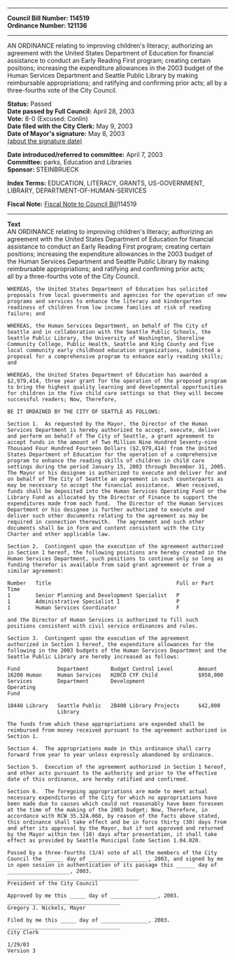 * * * * *  
  
**Council Bill Number: [](#h0)[](#h2)114519**   
**Ordinance Number: 121136**  
  
* * * * *  
  
AN ORDINANCE relating to improving children's literacy; authorizing an agreement with the United States Department of Education for financial assistance to conduct an Early Reading First program; creating certain positions; increasing the expenditure allowances in the 2003 budget of the Human Services Department and Seattle Public Library by making reimbursable appropriations; and ratifying and confirming prior acts; all by a three-fourths vote of the City Council.  
  
**Status:** Passed   
**Date passed by Full Council:** April 28, 2003   
**Vote:** 8-0 (Excused: Conlin)   
**Date filed with the City Clerk:** May 9, 2003   
**Date of Mayor's signature:** May 8, 2003   
[(about the signature date)](/~public/approvaldate.htm)   
  
  
**Date introduced/referred to committee:** April 7, 2003   
**Committee:** parks, Education and Libraries   
**Sponsor:** STEINBRUECK   
  
**Index Terms:** EDUCATION, LITERACY, GRANTS, US-GOVERNMENT, LIBRARY, DEPARTMENT-OF-HUMAN-SERVICES  
  
**Fiscal Note:** [Fiscal Note to Council Bill](http://clerk.seattle.gov/~public/fnote/114519.htm)[](#h1)[](#h3)114519  
  
* * * * *  
  
**Text**  
    AN ORDINANCE relating to improving children's literacy; authorizing an  
    agreement with the United States Department of Education for financial  
    assistance to conduct an Early Reading First program; creating certain  
    positions; increasing the expenditure allowances in the 2003 budget of  
    the Human Services Department and Seattle Public Library by making  
    reimbursable appropriations; and ratifying and confirming prior acts;  
    all by a three-fourths vote of the City Council.  
  
    WHEREAS, the United States Department of Education has solicited  
    proposals from local governments and agencies for the operation of new  
    programs and services to enhance the literacy and kindergarten  
    readiness of children from low income families at risk of reading  
    failure; and  
  
    WHEREAS, the Human Services Department, on behalf of The City of  
    Seattle and in collaboration with the Seattle Public Schools, the  
    Seattle Public Library, the University of Washington, Shoreline  
    Community College, Public Health, Seattle and King County and five  
    local community early childhood education organizations, submitted a  
    proposal for a comprehensive program to enhance early reading skills;  
    and  
  
    WHEREAS, the United States Department of Education has awarded a  
    $2,979,414, three year grant for the operation of the proposed program  
    to bring the highest quality learning and developmental opportunities  
    for children in the five child care settings so that they will become  
    successful readers; Now, Therefore,  
  
    BE IT ORDAINED BY THE CITY OF SEATTLE AS FOLLOWS:  
  
    Section 1.  As requested by the Mayor, the Director of the Human  
    Services Department is hereby authorized to accept, execute, deliver  
    and perform on behalf of The City of Seattle, a grant agreement to  
    accept funds in the amount of Two Million Nine Hundred Seventy-nine  
    Thousand Four Hundred Fourteen Dollars ($2,979,414) from the United  
    States Department of Education for the operation of a comprehensive  
    program to enhance the reading skills of children in child care  
    settings during the period January 15, 2003 through December 31, 2005.  
    The Mayor or his designee is authorized to execute and deliver for and  
    on behalf of The City of Seattle an agreement in such counterparts as  
    may be necessary to accept the financial assistance.  When received,  
    funds shall be deposited into the Human Services Operating Fund or the  
    Library Fund as allocated by the Director of Finance to support the  
    expenditures made from each fund.  The Director of the Human Services  
    Department or his designee is further authorized to execute and  
    deliver such other documents relating to the agreement as may be  
    required in connection therewith.  The agreement and such other  
    documents shall be in form and content consistent with the City  
    Charter and other applicable law.  
  
    Section 2.  Contingent upon the execution of the agreement authorized  
    in Section 1 hereof, the following positions are hereby created in the  
    Human Services Department, such positions to continue only so long as  
    funding therefor is available from said grant agreement or from a  
    similar agreement:  
  
    Number   Title                                        Full or Part Time  
    1        Senior Planning and Development Specialist   P  
    1        Administrative Specialist I                  P  
    1        Human Services Coordinator                   F  
  
    and the Director of Human Services is authorized to fill such  
    positions consistent with civil service ordinances and rules.  
  
    Section 3.  Contingent upon the execution of the agreement  
    authorized in Section 1 hereof, the expenditure allowances for the  
    following in the 2003 budgets of the Human Services Department and the  
    Seattle Public Library are hereby increased as follows:  
  
    Fund            Department       Budget Control Level        Amount  
    16200 Human     Human Services   H20CD CYF Child             $958,000  
    Services        Department       Development  
    Operating  
    Fund  
  
    10440 Library   Seattle Public   2B400 Library Projects      $42,000  
                    Library  
  
    The funds from which these appropriations are expended shall be  
    reimbursed from money received pursuant to the agreement authorized in  
    Section 1.  
  
    Section 4.  The appropriations made in this ordinance shall carry  
    forward from year to year unless expressly abandoned by ordinance.  
  
    Section 5.  Execution of the agreement authorized in Section 1 hereof,  
    and other acts pursuant to the authority and prior to the effective  
    date of this ordinance, are hereby ratified and confirmed.  
  
    Section 6.  The foregoing appropriations are made to meet actual  
    necessary expenditures of the City for which no appropriations have  
    been made due to causes which could not reasonably have been foreseen  
    at the time of the making of the 2003 budget; Now, Therefore, in  
    accordance with RCW 35.32A.060, by reason of the facts above stated,  
    this ordinance shall take effect and be in force thirty (30) days from  
    and after its approval by the Mayor, but if not approved and returned  
    by the Mayor within ten (10) days after presentation, it shall take  
    effect as provided by Seattle Municipal Code Section 1.04.020.  
  
    Passed by a three-fourths (3/4) vote of all the members of the City  
    Council the ______ day of ___________________, 2003, and signed by me  
    in open session in authentication of its passage this ______ day of  
    ____________________, 2003.  
    __________________________________________  
    President of the City Council  
  
    Approved by me this _____ day of _______________, 2003.  
    ____________________________________  
    Gregory J. Nickels, Mayor  
  
    Filed by me this _____ day of _______________, 2003.  
    ____________________________________  
    City Clerk  
  
    1/29/03  
    Version 3  
